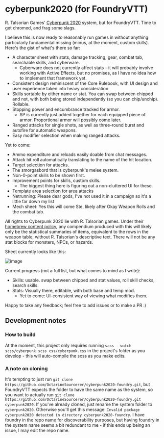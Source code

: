 # cyberpunk2020 (for FoundryVTT)
R. Talsorian Games' [Cyberpunk 2020](https://talsorianstore.com/products/cyberpunk-2020) system, but for FoundryVTT. Time to get chromed, and frag some slags.

I believe this is now ready to reasonably run games in without anything particularly fundamental missing (minus, at the moment, custom skills).
Here's the gist of what's there so far:

* A character sheet with stats, damage tracking, gear, combat tab, searchable skills, and cyberware.
  * Cyberware does not currently affect stats - it will probably involve working with Active Effects, but no promises, as I have no idea how to implement that framework yet.
* Consistent design reminiscent of the Core Rulebook, with UI design and user experience taken into heavy consideration.
* Skills sortable by either name or stat. You can swap between chipped and not, with both being stored independently (so you can chip/unchip). Rollable.
* Stopping power and encumbrance tracked for armor.
  * SP is currently just added together for each equipped piece of armor. Proportional armor will possibly come later.
* Ranged attacks for single shots, as well as three-round burst and autofire for automatic weapons.
* Easy modifier selection when making ranged attacks.

Yet to come:
* Ammo expenditure and reloads easily doable from chat messages.
* Attack hit roll automatically translating to the name of the hit location.
* Target selection for attacks.
* The smorgasbord that is cyberpunk's melee system.
* Non-0-point skills to be shown first.
* Improvement points for skills, custom skills.
  * The biggest thing here is figuring out a non-cluttered UI for these.
* Template area selection for area attacks
* Netrunning: Please dear gods, I've not used it in a campaign so it's a little far down my list
* Mech sheet: Yes this will come Ste, likely after Okay Weapon Rolls and the combat tab.

All rights to Cyberpunk 2020 lie with R. Talsorian games. Under their [homebrew content policy](https://rtalsoriangames.com/homebrew-content-policy/), any compendium produced with this will likely only be the statistical summaries of items, equivalent to the rows in the weapon table, without R. Talsorian's descriptive text. There will not be any stat blocks for monsters, NPCs, or hazards.

Sheet currently looks like this:

![image](https://user-images.githubusercontent.com/6842867/106651313-e6161b00-658b-11eb-9595-d4469b425718.png)

Current progress (not a full list, but what comes to mind as I write): 
* Skills: usable. swap between chipped and stat values, roll skill checks, search skills.
* Stats: Visually there, editable, with both base and temp mod.
  * Yet to come: UI-consistent way of viewing what modifies them.


Happy to take any feedback; feel free to add issues or to make a PR :)

## Development notes
### How to build
At the moment, this project only requires running `sass --watch scss/cyberpunk.scss css/cyberpunk.css` in the project's folder as you develop - this will auto-compile the scss as you make edits.

### A note on cloning
It's tempting to just run `git clone https://github.com/OctarineSourcerer/cyberpunk2020-foundry.git`, but FoundryVTT expects the folder to have the same name as the system, so you want to actually run `git clone https://github.com/OctarineSourcerer/cyberpunk2020-foundry.git cyberpunk2020`. If you've already cloned, just rename the system folder to `cyberpunk2020`.
Otherwise you'll get this message: `Invalid package cyberpunk2020 detected in directory cyberpunk2020-foundry`.
I have foundry in the repo name for discoverability purposes, but having foundry in the system name seems a bit redundant to me - if this ends up being an issue, I may edit the repo name.
